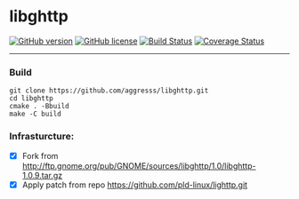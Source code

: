 
# libghttp

[![GitHub version](https://badge.fury.io/gh/aggresss%2Flibghttp.svg)](https://badge.fury.io/gh/aggresss%2Flibghttp)
[![GitHub license](https://img.shields.io/github/license/aggresss/libghttp.svg)](https://github.com/aggresss/libghttp/blob/master/LICENSE)
[![Build Status](https://www.travis-ci.org/aggresss/libghttp.svg?branch=develop)](https://www.travis-ci.org/aggresss/libghttp)
[![Coverage Status](https://coveralls.io/repos/github/aggresss/libghttp/badge.svg?branch=develop)](https://coveralls.io/github/aggresss/libghttp?branch=develop)

---

### Build

```
git clone https://github.com/aggresss/libghttp.git
cd libghttp
cmake . -Bbuild
make -C build

```

### Infrasturcture:

- [x] Fork from http://ftp.gnome.org/pub/GNOME/sources/libghttp/1.0/libghttp-1.0.9.tar.gz
- [x] Apply patch from repo https://github.com/pld-linux/lighttp.git
